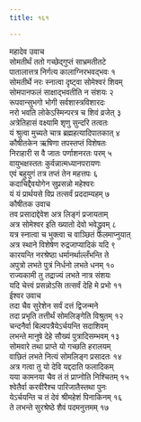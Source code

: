 ```yaml
---
title: १६१

---
```

महादेव उवाच  
सोमतीर्थं ततो गच्छेद्गुप्तं साभ्रमतीतटे  
पातालात्तत्र निर्गत्य कालाग्निरभवद्भवः १  
सोमतीर्थे नरः स्नात्वा दृष्ट्वा सोमेश्वरं शिवम्  
सोमपानफलं साक्षाद्भवतीति न संशयः २  
रूपवान्सुभगो भोगी सर्वशास्त्रविशारदः  
नरो भवति लोकेऽस्मिन्परत्र च शिवं व्रजेत् ३  
अत्रेतिहासं वक्ष्यामि शृणु सुन्दरि तत्वतः  
यं श्रुत्वा मुच्यते चात्र ब्रह्महत्यादिपातकात् ४  
कौषीतकेन ऋषिणा तपस्तप्तं विशेषतः  
निराहारी स वै जातः पर्णाशनरतः परम् ५  
वायुभक्षस्ततः कुर्वन्नात्मध्यानपरायणः  
एवं बहुयुगं तत्र तप्तं तेन महत्तपः ६  
कदाचिद्दैवयोगेन सुप्रसन्नो महेश्वरः  
यं यं प्रार्थयसे विप्र तत्सर्वं प्रददाम्यहम् ७  
कौषीतक उवाच  
तव प्रसादाद्देवेश अत्र लिङ्गं प्रजायताम्  
अत्र सोमेश्वर इति ख्यातो देवो भवेद्ध्रुवम् ८  
यत्र स्नात्वा च भुक्त्वा च वाञ्छितं फलमाप्नुयात्  
अत्र स्थाने विशेषेण रुद्रजाप्यादिकं यदि ९  
कारयन्ति नरश्रेष्ठा धर्मानर्थाल्लँभन्ति ते  
अपुत्रो लभते पुत्रं निर्धनो लभते धनम् १०  
राज्यकामी तु तद्राज्यं लभते नात्र संशयः  
यदि चेत्त्वं प्रसन्नोऽसि तत्सर्वं देहि मे प्रभो ११  
ईश्वर उवाच  
तदा चैव सुरेशेन सर्वं दत्तं द्विजन्मने  
तदा प्रभृति तत्तीर्थं सोमलिङ्गेति विश्रुतम् १२  
चन्दनैर्वा बिल्वपत्रैयेऽर्चयन्ति सदाशिवम्  
लभन्ते मानुषे देहे सौख्यं पुत्रादिसम्भवम् १३  
सोमवारे तथा प्राप्ते यो गच्छति हरालयम्  
वाछितं लभते नित्यं सोमलिङ्ग प्रसादतः १४  
अत्र गत्वा तु यो देवि यद्ददाति फलादिकम्  
यया कामनया चैव तं तं प्राप्नोति निश्चितम् १५  
श्वेतैर्वा करवीरैश्च पारिजातैस्तथा पुनः  
येऽर्चयन्ति च तं देवं श्रीमहेशं पिनाकिनम् १६  
ते लभन्ते सुरश्रेष्ठे शैवं पदमनुत्तमम् १७